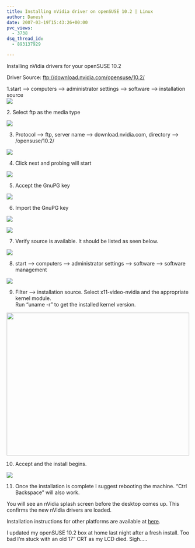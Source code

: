 ```yaml
---
title: Installing nVidia driver on openSUSE 10.2 | Linux
author: Danesh
date: 2007-03-19T15:43:26+00:00
pvc_views:
  - 3738
dsq_thread_id:
  - 893137929

---
```

Installing nVidia drivers for your openSUSE 10.2

Driver Source: ftp://download.nvidia.com/opensuse/10.2/

1.start &#8211;> computers &#8211;> administrator settings &#8211;> software &#8211;> installation source  
![][1] 

<!--more-->2. Select ftp as the media type

![][2] 

3. Protocol &#8211;> ftp, server name &#8211;> download.nvidia.com, directory &#8211;> /opensuse/10.2/

![][3] 

4. Click next and probing will start

![][4] 

5. Accept the GnuPG key

![][5] 

6. Import the GnuPG key

![][5] 

![][6] 

7. Verify source is available. It should be listed as seen below.

![][7] 

8. start &#8211;> computers &#8211;> administrator settings &#8211;> software &#8211;> software management

![][8] 

9. Filter &#8211;> installation source. Select x11-video-nvidia and the appropriate kernel module.  
Run &#8220;uname -r&#8221; to get the installed kernel version.

<img loading="lazy" src="http://farm1.static.flickr.com/153/426788484_12cb5ff093.jpg?v=0" height="390" width="500" /> 

10. Accept and the install begins.

![][9] 

11. Once the installation is complete I suggest rebooting the machine. &#8220;Ctrl Backspace&#8221; will also work.

You will see an nVidia splash screen before the desktop comes up. This confirms the new nVidia drivers are loaded.

Installation instructions for other platforms are available at [here][10].

I updated my openSUSE 10.2 box at home last night after a fresh install. Too bad I&#8217;m stuck with an old 17&#8221; CRT as my LCD died. Sigh&#8230;..

 [1]: http://farm1.static.flickr.com/161/426784522_d917155812.jpg?v=0
 [2]: http://farm1.static.flickr.com/155/426784528_29fe5eaeae.jpg?v=0
 [3]: http://farm1.static.flickr.com/170/426784530_94a233b0b6.jpg?v=0
 [4]: http://farm1.static.flickr.com/161/426784533_ee894bf9f2.jpg?v=0
 [5]: http://farm1.static.flickr.com/162/426784561_a8cc6e3edf.jpg?v=0
 [6]: http://farm1.static.flickr.com/162/426788475_b1a1d84fa2.jpg?v=0
 [7]: http://farm1.static.flickr.com/178/426788477_527aeb71c7.jpg?v=0
 [8]: http://farm1.static.flickr.com/168/426788480_ec6e6a7095.jpg?v=0
 [9]: http://farm1.static.flickr.com/185/426788489_3a8ac9a9d7.jpg?v=0
 [10]: http://www.suse.de/~sndirsch/nvidia-installer-HOWTO.html#2